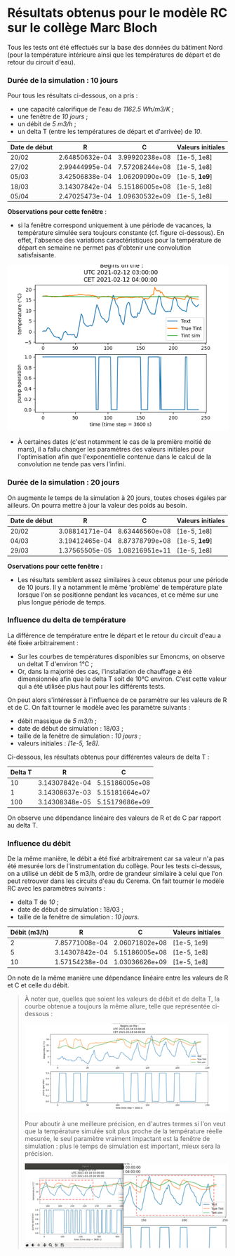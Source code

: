 # Résultats obtenus pour le modèle RC sur le collège Marc Bloch 

Tous les tests ont été effectués sur la base des données du bâtiment Nord (pour la température intérieure ainsi que les températures de départ 
et de retour du circuit d'eau).

### Durée de la simulation : 10 jours 

Pour tous les résultats ci-dessous, on a pris :
* une capacité calorifique de l'eau de *1162.5 Wh/m3/K* ;
* une fenêtre de *10 jours* ; 
* un débit de *5 m3/h* ; 
* un delta T (entre les températures de départ et d'arrivée) de *10*. 

Date de début | R | C | Valeurs initiales 
---|---|---|---
20/02 | 2.64850632e-04 | 3.99920238e+08 | [1e-5, 1e8]
27/02 | 2.99444995e-04 | 7.57208244e+08 | [1e-5, 1e8]
05/03 | 3.42506838e-04 | 1.06209090e+09 | [1e-5, **1e9**]
18/03 | 3.14307842e-04 | 5.15186005e+08 | [1e-5, 1e8]
05/04 | 2.47025473e-04 | 1.09630532e+09 | [1e-5, 1e8]

**Observations pour cette fenêtre** :
* si la fenêtre correspond uniquement à une période de vacances, la température simulée sera toujours constante (cf. figure ci-dessous). En effet, l'absence des variations caractéristiques pour la température de départ en semaine ne permet pas d'obtenir une convolution satisfaisante. 

![12 février](12_02_10days.png)

* À certaines dates (c'est notamment le cas de la première moitié de mars), il a fallu changer les paramètres des valeurs initiales pour l'optimisation afin que l'exponentielle contenue dans le calcul de la convolution ne tende pas vers l'infini. 


### Durée de la simulation : 20 jours 

On augmente le temps de la simulation à 20 jours, toutes choses égales par ailleurs. On pourra mettre à jour la valeur des poids au besoin. 

Date de début | R | C | Valeurs initiales  
---|---|---|---
20/02 | 3.08814171e-04 | 8.63446560e+08 | [1e-5, 1e8]
04/03 | 3.19412465e-04 | 8.87378799e+08 | [1e-5, **1e9**]
29/03 | 1.37565505e-05 | 1.08216951e+11 | [1e-5, 1e8]


**Oservations pour cette fenêtre :**
* Les résultats semblent assez similaires à ceux obtenus pour une période de 10 jours. Il y a notamment le même 'problème' de température plate lorsque l'on se positionne pendant les vacances, et ce même sur une plus longue période de temps. 



### Influence du delta de température 

La différence de température entre le départ et le retour du circuit d'eau a été fixée arbitrairement : 
* Sur les courbes de températures disponibles sur Emoncms, on observe un deltat T d'environ 1°C ;
* Or, dans la majorité des cas, l'installation de chauffage a été dimensionnée afin que le delta T soit de 10°C environ. C'est cette valeur qui a été utilisée plus haut pour les différents tests. 

On peut alors s'intéresser à l'influence de ce paramètre sur les valeurs de R et de C. On fait tourner le modèle avec les paramètre suivants :
* débit massique de *5 m3/h* ; 
* date de début de simulation : 18/03 ; 
* taille de la fenêtre de simulation : *10 jours* ; 
* valeurs initiales : *[1e-5, 1e8]*.

Ci-dessous, les résultats obtenus pour différentes valeurs de delta T : 

Delta T | R | C 
--|--|--
10 | 3.14307842e-04 | 5.15186005e+08
1 | 3.14308637e-03 | 5.15181664e+07
100 | 3.14308348e-05 | 5.15179686e+09

On observe une dépendance linéaire des valeurs de R et de C par rapport au delta T. 



### Influence du débit

De la même manière, le débit a été fixé arbitrairement car sa valeur n'a pas été mesurée lors de l'instrumentation du collège. Pour les tests ci-dessus, on a utilisé un débit de 5 m3/h, ordre de grandeur similaire à celui que l'on peut retrouver dans les circuits d'eau du Cerema. 
On fait tourner le modèle RC avec les paramètres suivants :
* delta T de *10* ; 
* date de début de simulation : 18/03 ; 
* taille de la fenêtre de simulation : *10 jours*.

Débit (m3/h) | R | C | Valeurs initiales
--|--|--|--
2 | 7.85771008e-04 | 2.06071802e+08 | [1e-5, 1e9]
5 | 3.14307842e-04 | 5.15186005e+08 | [1e-5, 1e8]
10 | 1.57154238e-04 | 1.03036626e+09 | [1e-5, 1e8] 

On note de la même manière une dépendance linéaire entre les valeurs de R et C et celle du débit. 

> À noter que, quelles que soient les valeurs de débit et de delta T, la courbe obtenue a toujours la même allure, telle que représentée ci-dessous : 
> 
> ![résultat 18 mars](18_03_10days.png)
> 
> Pour aboutir à une meilleure précision, en d'autres termes si l'on veut que la température simulée soit plus proche de la température réelle mesurée, le seul paramètre vraiment impactant est la fenêtre de simulation : plus le temps de simulation est important, mieux sera la précision. 
> 
> ![10 vs 20 jours](precision.png)


